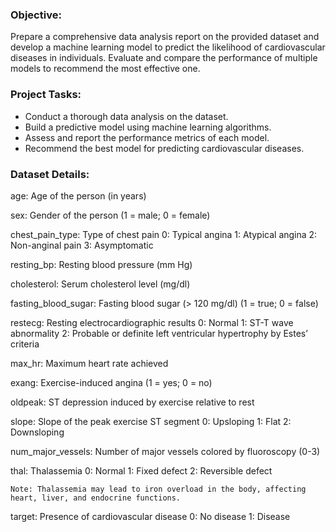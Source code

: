 ### Objective:
Prepare a comprehensive data analysis report on the provided dataset and develop a machine learning model to predict the likelihood of cardiovascular diseases in individuals. Evaluate and compare the performance of multiple models to recommend the most effective one.

### Project Tasks:
  - Conduct a thorough data analysis on the dataset.
  - Build a predictive model using machine learning algorithms.
  - Assess and report the performance metrics of each model.
  - Recommend the best model for predicting cardiovascular diseases.

### Dataset Details:
 age: Age of the person (in years)
 
 sex: Gender of the person (1 = male; 0 = female)

 chest_pain_type: Type of chest pain
    0: Typical angina
    1: Atypical angina
    2: Non-anginal pain
    3: Asymptomatic

 resting_bp: Resting blood pressure (mm Hg)

 cholesterol: Serum cholesterol level (mg/dl)
 
 fasting_blood_sugar: Fasting blood sugar (> 120 mg/dl) (1 = true; 0 = false)
 
 restecg: Resting electrocardiographic results
    0: Normal
    1: ST-T wave abnormality
    2: Probable or definite left ventricular hypertrophy by Estes’ criteria

 max_hr: Maximum heart rate achieved
 
 exang: Exercise-induced angina (1 = yes; 0 = no)
 
 oldpeak: ST depression induced by exercise relative to rest
 
 slope: Slope of the peak exercise ST segment
    0: Upsloping
    1: Flat
    2: Downsloping

 num_major_vessels: Number of major vessels colored by fluoroscopy (0-3)

 thal: Thalassemia
    0: Normal
    1: Fixed defect
    2: Reversible defect

`Note: Thalassemia may lead to iron overload in the body, affecting heart, liver, and endocrine functions.`

 target: Presence of cardiovascular disease
    0: No disease
    1: Disease
